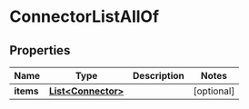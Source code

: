 

# ConnectorListAllOf


## Properties

Name | Type | Description | Notes
------------ | ------------- | ------------- | -------------
**items** | [**List&lt;Connector&gt;**](Connector.md) |  |  [optional]



